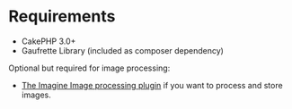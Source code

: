 Requirements
============

 * CakePHP 3.0+
 * Gaufrette Library (included as composer dependency)

Optional but required for image processing:

 * [The Imagine Image processing plugin](https://github.com/burzum/cakephp-imagine-plugin) if you want to process and store images.
